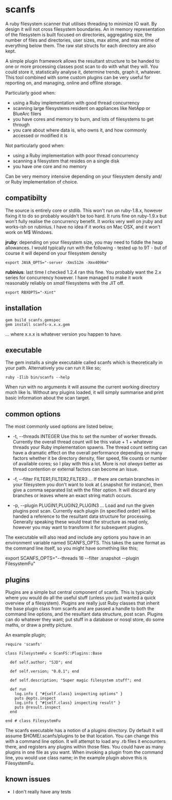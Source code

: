 scanfs
======

A ruby filesystem scanner that utilises threading to minimize IO wait. By design it will not cross filesystem boundaries. An in memory representation of the filesystem is built focused on directories, aggregating size, the number of files and directories, user sizes, max atime, and max mtime of everything below them. The raw stat structs for each directory are also kept.

A simple plugin framework allows the resultant structure to be handed to one or more processing classes post scan to do with what they will. You could store it, statistically analyse it, determine trends, graph it, whatever. This tool combined with some custom plugins can be very useful for reporting on, and managing, online and offline storage.

Particularly good when:

- using a Ruby implementation with good thread concurrency
- scanning large filesystems resident on appliances like NetApp or BlueArc filers
- you have cores and memory to burn, and lots of filesystems to get through
- you care about where data is, who owns it, and how commonly accessed or modified it is

Not particularly good when:

- using a Ruby implementation with poor thread concurrency
- scanning a filesystem that resides on a single disk
- you have one core and no memory

Can be very memory intensive depending on your filesystem density and/ or Ruby implementation of choice.

compatibilty
------------

The source is entirely core or stdlib. This won't run on ruby-1.8.x, however fixing it to do so probably wouldn't be too hard. It runs fine on ruby-1.9.x but won't fully realise the concurrency benefit. It works very well on jruby and works-ish on rubinius. I have no idea if it works on Mac OSX, and it won't work on  M$ Windows.

**jruby**: depending on your filesystem size, you may need to fiddle the heap allowances. I would typically run with the following - tested up to 9T - but of course it will depend on your filesystem density

    export JAVA_OPTS="-server -Xms512m -Xmx4096m"

**rubinius**: last time I checked 1.2.4 ran this fine. You probably want the 2.x series for concurrency however. I have managed to make it work reasonably reliably on _small_ filesystems with the JIT off.

    export RBXOPTS="-Xint" 

installation
------------

    gem build scanfs.gemspec
    gem install scanfs-x.x.x.gem

... where x.x.x is whatever version you happen to have.

executable
----------

The gem installs a single executable called scanfs which is theoretically in your path. Alternatively you can run it like so;

    ruby -Ilib bin/scanfs --help

When run with no arguments it will assume the current working directory much like ls. Without any plugins loaded, it will simply summarise and print basic information about the scan target.

common options
--------------

The most commonly used options are listed below;

- -t, --threads INTEGER Use this to set the number of worker threads. Currently the overall thread count will be this value + 1 + whatever threads your Ruby implementation spawns. The thread count setting can have a dramatic effect on the overall performance depending on many factors whether it be directory density, filer speed, file counts or number of available cores; so I play with this a lot. More is not _always_ better as thread contention or external factors can become an issue.

- -f, --filter FILTER1,FILTER2,FILTER3 ... If there are certain branches in your filesystem you don't want to look at (.snapshot for instance), then give a comma separated list with the filter option. It will discard any branches or leaves where an exact string match occurs.

- -p, --plugin PLUGIN1,PLUGIN2,PLUGIN3 ... Load and run the given plugins post scan. Currently each plugin (in specified order) will be handed a reference to the resultant data structure for processing. Generally speaking these would treat the structure as read only, however you may want to transform it for subsequent plugins.

The executable will also read and include any options you have in an environment variable named SCANFS_OPTS. This takes the same format as the command line itself, so you might have something like this;

  export SCANFS_OPTS="--threads 16 --filter .snapshot --plugin FilesystemFu"

plugins
-------

Plugins are a simple but central component of scanfs. This is typically where you would do all the useful stuff (unless you just wanted a quick overview of a filesystem). Plugins are really just Ruby classes that inherit the base plugin class from scanfs and are passed a handle to both the command line options, and the resultant data structure, post scan. Plugins can do whatever they want; put stuff in a database or nosql store, do some maths, or draw a pretty picture.

An example plugin;

    require 'scanfs'

    class FilesystemFu < ScanFS::Plugins::Base

      def self.author; "SJD"; end

      def self.version; "0.0.1"; end

      def self.description; "Super magic filesystem stuff"; end

      def run
        log.info { "#{self.class} inspecting options" }
        puts @opts.inspect
        log.info { "#{self.class} inspecting result" }
        puts @result.inspect
      end

    end # class FilesystemFu

The scanfs executable has a notion of a plugins directory. Dy default it will assume $HOME/.scanfs/plugins to be that location. You can change this with a command line option. It will attempt to load any .rb files it encounters there, and registers any plugins within those files. You could have as many plugins in one file as you want. When invoking a plugin from the command line, you would use class name; in the example plugin above this is FilesystemFu.

known issues
------------

- I don't really have any tests

